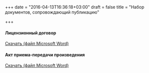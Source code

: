+++
date = "2016-04-13T16:36:18+03:00"
draft = false
title = "Набор документов, сопровождающий публикацию"

+++

#### Лицензионный договор

<span class="glyphicon glyphicon-file" aria-hidden="true"></span> [Скачать (файл Microsoft Word)](/doc/contract.doc)

#### Акт приема-передачи произведения

<span class="glyphicon glyphicon-file" aria-hidden="true"></span> [Скачать (файл Microsoft Word)](/doc/act.doc)
